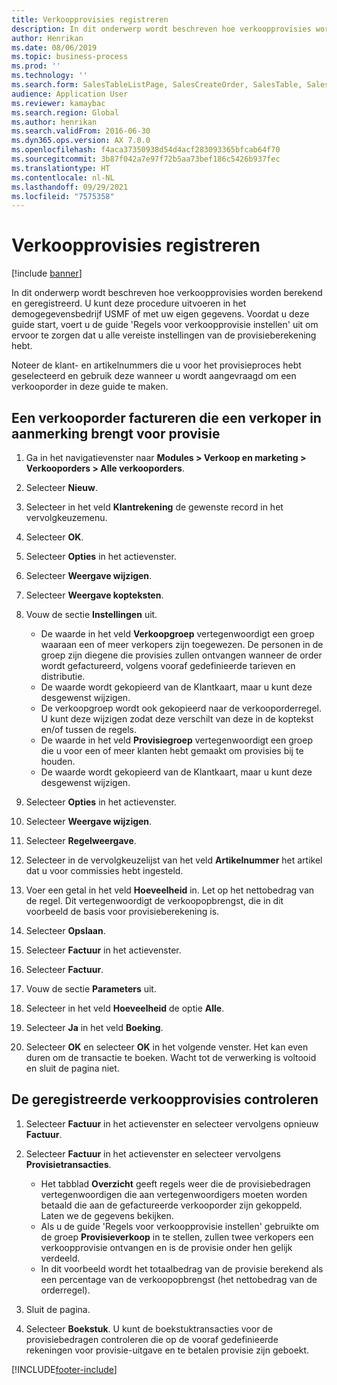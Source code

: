```yaml
---
title: Verkoopprovisies registreren
description: In dit onderwerp wordt beschreven hoe verkoopprovisies worden berekend en geregistreerd.
author: Henrikan
ms.date: 08/06/2019
ms.topic: business-process
ms.prod: ''
ms.technology: ''
ms.search.form: SalesTableListPage, SalesCreateOrder, SalesTable, SalesEditLines,  CustInvoiceJournal, CommissionTrans, LedgerTransVoucher, CustClassificationGroup
audience: Application User
ms.reviewer: kamaybac
ms.search.region: Global
ms.author: henrikan
ms.search.validFrom: 2016-06-30
ms.dyn365.ops.version: AX 7.0.0
ms.openlocfilehash: f4aca37350938d54d4acf283093365bfcab64f70
ms.sourcegitcommit: 3b87f042a7e97f72b5aa73bef186c5426b937fec
ms.translationtype: HT
ms.contentlocale: nl-NL
ms.lasthandoff: 09/29/2021
ms.locfileid: "7575358"
---
```

# <a name="register-sales-commissions"></a>Verkoopprovisies registreren

[!include [banner](../../includes/banner.md)]

In dit onderwerp wordt beschreven hoe verkoopprovisies worden berekend en geregistreerd. U kunt deze procedure uitvoeren in het demogegevensbedrijf USMF of met uw eigen gegevens. Voordat u deze guide start, voert u de guide 'Regels voor verkoopprovisie instellen' uit om ervoor te zorgen dat u alle vereiste instellingen van de provisieberekening hebt.

Noteer de klant- en artikelnummers die u voor het provisieproces hebt geselecteerd en gebruik deze wanneer u wordt aangevraagd om een verkooporder in deze guide te maken.


## <a name="invoice-a-sales-order-that-qualifies-a-salesperson-for-a-commission"></a>Een verkooporder factureren die een verkoper in aanmerking brengt voor provisie
1. Ga in het navigatievenster naar **Modules > Verkoop en marketing > Verkooporders > Alle verkooporders**.
2. Selecteer **Nieuw**.
3. Selecteer in het veld **Klantrekening** de gewenste record in het vervolgkeuzemenu.
4. Selecteer **OK**.
5. Selecteer **Opties** in het actievenster.
6. Selecteer **Weergave wijzigen**.
7. Selecteer **Weergave kopteksten**.
8. Vouw de sectie **Instellingen** uit.

    - De waarde in het veld **Verkoopgroep** vertegenwoordigt een groep waaraan een of meer verkopers zijn toegewezen. De personen in de groep zijn diegene die provisies zullen ontvangen wanneer de order wordt gefactureerd, volgens vooraf gedefinieerde tarieven en distributie.   
    - De waarde wordt gekopieerd van de Klantkaart, maar u kunt deze desgewenst wijzigen.  
    - De verkoopgroep wordt ook gekopieerd naar de verkooporderregel. U kunt deze wijzigen zodat deze verschilt van deze in de koptekst en/of tussen de regels.  
    - De waarde in het veld **Provisiegroep** vertegenwoordigt een groep die u voor een of meer klanten hebt gemaakt om provisies bij te houden.   
    - De waarde wordt gekopieerd van de Klantkaart, maar u kunt deze desgewenst wijzigen.   

9. Selecteer **Opties** in het actievenster.
10. Selecteer **Weergave wijzigen**.
11. Selecteer **Regelweergave**.
12. Selecteer in de vervolgkeuzelijst van het veld **Artikelnummer** het artikel dat u voor commissies hebt ingesteld. 
13. Voer een getal in het veld **Hoeveelheid** in. Let op het nettobedrag van de regel. Dit vertegenwoordigt de verkoopopbrengst, die in dit voorbeeld de basis voor provisieberekening is.  
14. Selecteer **Opslaan**.
15. Selecteer **Factuur** in het actievenster.
16. Selecteer **Factuur**.
17. Vouw de sectie **Parameters** uit.
18. Selecteer in het veld **Hoeveelheid** de optie **Alle**.
19. Selecteer **Ja** in het veld **Boeking**.
20. Selecteer **OK** en selecteer **OK** in het volgende venster. Het kan even duren om de transactie te boeken. Wacht tot de verwerking is voltooid en sluit de pagina niet.  

## <a name="review-the-registered-sales-commissions"></a>De geregistreerde verkoopprovisies controleren
1. Selecteer **Factuur** in het actievenster en selecteer vervolgens opnieuw **Factuur**.
2. Selecteer **Factuur** in het actievenster en selecteer vervolgens **Provisietransacties**.

    - Het tabblad **Overzicht** geeft regels weer die de provisiebedragen vertegenwoordigen die aan vertegenwoordigers moeten worden betaald die aan de gefactureerde verkooporder zijn gekoppeld. Laten we de gegevens bekijken.  
    - Als u de guide 'Regels voor verkoopprovisie instellen' gebruikte om de groep **Provisieverkoop** in te stellen, zullen twee verkopers een verkoopprovisie ontvangen en is de provisie onder hen gelijk verdeeld.  
    - In dit voorbeeld wordt het totaalbedrag van de provisie berekend als een percentage van de verkoopopbrengst (het nettobedrag van de orderregel).  
3. Sluit de pagina.
4. Selecteer **Boekstuk**. U kunt de boekstuktransacties voor de provisiebedragen controleren die op de vooraf gedefinieerde rekeningen voor provisie-uitgave en te betalen provisie zijn geboekt.  



[!INCLUDE[footer-include](../../../includes/footer-banner.md)]